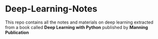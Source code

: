 # Deep-Learning-Notes

This repo contains all the notes and materials on deep learning extracted from a book called **Deep Learning with Python** published by **Manning Publication**